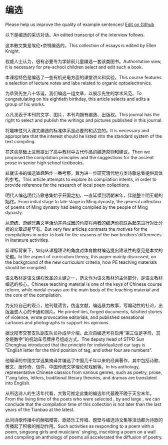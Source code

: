 # 编选

Please help us improve the quality of example sentences! [Edit on Github](https://github.com/jiyushe/jiyu-example-sentence-source/blob/main/chinese/bianxuan.md)

<p><span class="chinese">以下是编选的采访对话。</span><span class="english">An edited transcript of the interview follows.</span></p>

<p><span class="chinese">这本散文集是埃伦•奈特编选的。</span><span class="english">This collection of essays is edited by Ellen Knight.</span></p>

<p><span class="chinese">权威人士认为，很有必要专为学龄前儿童编选一套该类图书。</span><span class="english">Authoritative view, it is necessary for pre-school children select and edit such a book.</span></p>

<p><span class="chinese">本课程特色是编选了一些有机光电方面的课堂讲义和实验。</span><span class="english">This course features a selection of lecture notes and labs related to organic optoelectronics.</span></p>

<p><span class="chinese">为恭贺先生八十华诞，我们编选一组文章，以展示先生的学术风范。</span><span class="english">To congratulating on his eightieth birthday, this article selects and edits a group of his works.</span></p>

<p><span class="chinese">△凡发表于本刊的文字、图片，本刊均拥有编选、出版权。</span><span class="english">This journal has the right to select and publish the writings and pictures published in this journal.</span></p>

<p><span class="chinese">将趣味性列入课文编选的标准体系是必要的和适宜的。</span><span class="english">It is necessary and appropriate that the interest should he listed into the standard system of the text compiling.</span></p>

<p><span class="chinese">在这些基础上进而提出了高中教材中古代作品的编选原则和建议。</span><span class="english">Then we proposed the compilation principles and the suggestions for the ancient prose in senior high school textbooks.</span></p>

<p><span class="chinese">兹就该书的编选旨趣略作一番考察，冀为进一步研究清代地方类诗歌总集提供具体的参考。</span><span class="english">This article attempts to explore its compilation intents, in order to provide reference for the research of local poem collections.</span></p>

<p><span class="chinese">明代人编选明代诗歌总集始于开国之初，一直延续到明朝末年，伴随整个明王朝的始终。</span><span class="english">From initial stage to late stage in Ming dynasty, the general collection of poems of Ming dynasty had being compiled by the people of Ming dynasty.</span></p>

<p><span class="chinese">从萧统、萧纲兄弟文学活动差异成因的角度将两者的编选动机联系起来进行对比分析的文章却是罕有。</span><span class="english">But very few articles contrasts the motives for the compilations in order to look for the reasons of the two brothers'differences in literature activities.</span></p>

<p><span class="chinese">新课标背景下，如何从课程理论的角度对体育教材编选提出建设性的意见是本文的论题。</span><span class="english">In the aspect of curriculum theory, this paper mainly discussed, on the background of the new curriculum criteria, how PE teaching materials should be compiled.</span></p>

<p><span class="chinese">语文教材是语文课程改革的关键之一，范文作为语文教材的主体部分，是语文教材编选的核心。</span><span class="english">Chinese teaching material is one of the keys of Chinese course reform, while modal essays are the main body of the teaching material and the core of the compilation.</span></p>

<p><span class="chinese">为支持自己的观点，他刊载谎言，伪造文献，编选暴力故事，写煽动性的社论，出版蛊惑人心的卡通和照片。</span><span class="english">He printed lies, forged documents, falsified stories of violence, wrote provocative editorials, and published sensational cartoons and photographs to support his opinions.</span></p>

<p><span class="chinese">据沈阳市交警支队副支队长孙成华介绍，此次自编选号将启用“第三位是字母，其余是数字”的机动车号牌序号组成方式。</span><span class="english">The deputy head of STPD Sun Chenghua introduced that the principle for individualized car tags is "English letter for the third position of tag, and other four are numbers".</span></p>

<p><span class="chinese">他编译的中国文学选集摘译并编选了中国几千年以来的经典著作，其中包括诗歌、散文、唐传奇、信件、中国传统文学理论和戏剧等。</span><span class="english">In his anthology, representative Chinese classics from various genres, such as poetry, prose, T'ang tales, letters, traditional literary theories, and dramas are translated into English.</span></p>

<p><span class="chinese">从所选诗人的生活年代看，大致可推定此集的编选年代最晚不晚于天宝末年。</span><span class="english">From the living time of the poets who were selected , by and large , we can conclude that the compilation time of this collection is not later than the last years of the Tianbao at the latest.</span></p>

<p><span class="chinese">此间诗歌传播中的酬唱赠答、歌妓乐工传唱、题壁与编选诗文集等活动都为诗歌的传播起了积极的推动作用。</span><span class="english">Such activities as responding to a poem with a poem, singsong girls and musicians' singing, inscribing a poem on a wall and compiling an anthology of poems all accelerated the diffusion of poetry.</span></p>

